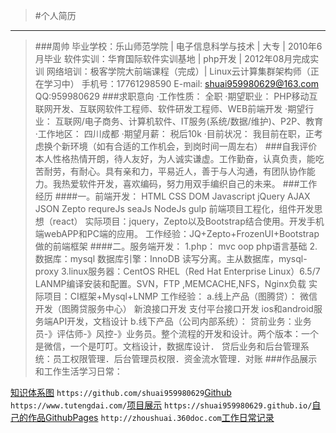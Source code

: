 >#个人简历
*********************************************************
>###周帅
	 毕业学校：乐山师范学院 | 电子信息科学与技术 | 大专 | 2010年6月毕业
	 软件实训：华育国际软件实训基地 | php开发 | 2012年08月完成实训
	 网络培训：极客学院大前端课程（完成）| Linux云计算集群架构师（正在学习中）
	 手机号：17761298590 	E-mail: shuai959980629@163.com
	 QQ:959980629
>###求职意向
	 ·工作性质：  全职
	 ·期望职业：  PHP移动互联网开发、互联网软件工程师、软件研发工程师、WEB前端开发
	 ·期望行业：  互联网/电子商务、计算机软件、IT服务(系统/数据/维护)、P2P、教育
	 ·工作地区：  四川成都
	 ·期望月薪：  税后10k
	 ·目前状况：  我目前在职，正考虑换个新环境（如有合适的工作机会，到岗时间一周左右）
>###自我评价
	     本人性格热情开朗，待人友好，为人诚实谦虚。工作勤奋，认真负责，能吃苦耐劳，有耐心。具有亲和力，平易近人，善于与人沟通，有团队协作能力。我热爱软件开发，喜欢编码，努力用双手编织自己的未来。
>###工作经历
>####一。前端开发：
		HTML  CSS  DOM  Javascript  jQuery  AJAX  JSON
		Zepto requreJs seaJs NodeJs gulp 前端项目工程化，组件开发思想（react）
		实际项目：jquery，Zepto以及Bootstrap结合使用。开发手机端webAPP和PC端的应用。
		工作经验：JQ+Zepto+FrozenUI+Bootstrap做的前端框架
>####二。服务端开发：
	1.php：
		mvc oop php语言基础
    2.数据库：mysql 数据库引擎：InnoDB
    	读写分离。主从数据库，mysql-proxy
    3.linux服务器：CentOS RHEL（Red Hat Enterprise Linux）6.5/7
      LANMP编译安装和配置。SVN，FTP ,MEMCACHE,NFS，Nginx负载
    实际项目：CI框架+Mysql+LNMP
    工作经验：
        a.线上产品（图腾贷）：
            微信开发（图腾贷服务中心）
            新浪接口开发
            支付平台接口开发
            ios和android服务端API开发，文档设计
        b.线下产品（公司内部系统）：
        	贷前业务：业务员-》评估师-》风控-》业务员。整个流程的开发和设计。两个版本：一个是微信，一个是叮叮。文档设计，数据库设计．
        	贷后业务和后台管理系统：员工权限管理．后台管理员权限．资金流水管理．对账
>###作品展示和工作生活学习日常：
>> 
[知识体系图](https://shuai959980629.github.io/interview/img/knowledge.png)
`https://github.com/shuai959980629`[Github](https://github.com/shuai959980629)
`https://www.tutengdai.com/`[项目展示](https://www.tutengdai.com/)
`https://shuai959980629.github.io/`[自己的作品GithubPages](https://shuai959980629.github.io/)
`http://zhoushuai.360doc.com`[工作日常记录](http://zhoushuai.360doc.com)
>























